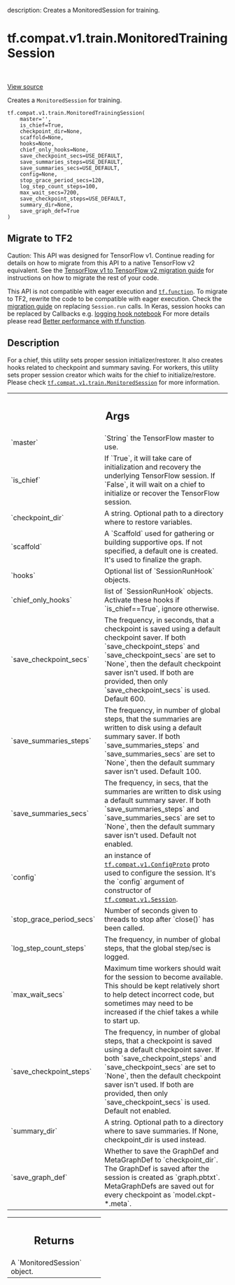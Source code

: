 description: Creates a MonitoredSession for training.

<div itemscope itemtype="http://developers.google.com/ReferenceObject">
<meta itemprop="name" content="tf.compat.v1.train.MonitoredTrainingSession" />
<meta itemprop="path" content="Stable" />
</div>

# tf.compat.v1.train.MonitoredTrainingSession

<!-- Insert buttons and diff -->

<table class="tfo-notebook-buttons tfo-api nocontent" align="left">

</table>

<a target="_blank" class="external" href="/code/stable/tensorflow/python/training/monitored_session.py">View source</a>



Creates a `MonitoredSession` for training.

<pre class="devsite-click-to-copy prettyprint lang-py tfo-signature-link">
<code>tf.compat.v1.train.MonitoredTrainingSession(
    master=&#x27;&#x27;,
    is_chief=True,
    checkpoint_dir=None,
    scaffold=None,
    hooks=None,
    chief_only_hooks=None,
    save_checkpoint_secs=USE_DEFAULT,
    save_summaries_steps=USE_DEFAULT,
    save_summaries_secs=USE_DEFAULT,
    config=None,
    stop_grace_period_secs=120,
    log_step_count_steps=100,
    max_wait_secs=7200,
    save_checkpoint_steps=USE_DEFAULT,
    summary_dir=None,
    save_graph_def=True
)
</code></pre>





 <section><devsite-expandable expanded>
 <h2 class="showalways">Migrate to TF2</h2>

Caution: This API was designed for TensorFlow v1.
Continue reading for details on how to migrate from this API to a native
TensorFlow v2 equivalent. See the
[TensorFlow v1 to TensorFlow v2 migration guide](https://www.tensorflow.org/guide/migrate)
for instructions on how to migrate the rest of your code.

This API is not compatible with eager execution and <a href="../../../../tf/function.md"><code>tf.function</code></a>. To migrate
to TF2, rewrite the code to be compatible with eager execution. Check the
[migration
guide](https://www.tensorflow.org/guide/migrate#1_replace_v1sessionrun_calls)
on replacing `Session.run` calls. In Keras, session hooks can be replaced by
Callbacks e.g. [logging hook notebook](
https://github.com/tensorflow/docs/blob/master/site/en/guide/migrate/logging_stop_hook.ipynb)
For more details please read [Better
performance with tf.function](https://www.tensorflow.org/guide/function).


 </aside></devsite-expandable></section>

<h2>Description</h2>

<!-- Placeholder for "Used in" -->

For a chief, this utility sets proper session initializer/restorer. It also
creates hooks related to checkpoint and summary saving. For workers, this
utility sets proper session creator which waits for the chief to
initialize/restore. Please check <a href="../../../../tf/compat/v1/train/MonitoredSession.md"><code>tf.compat.v1.train.MonitoredSession</code></a> for
more
information.



<!-- Tabular view -->
 <table class="responsive fixed orange">
<colgroup><col width="214px"><col></colgroup>
<tr><th colspan="2"><h2 class="add-link">Args</h2></th></tr>

<tr>
<td>
`master`
</td>
<td>
`String` the TensorFlow master to use.
</td>
</tr><tr>
<td>
`is_chief`
</td>
<td>
If `True`, it will take care of initialization and recovery the
underlying TensorFlow session. If `False`, it will wait on a chief to
initialize or recover the TensorFlow session.
</td>
</tr><tr>
<td>
`checkpoint_dir`
</td>
<td>
A string.  Optional path to a directory where to restore
variables.
</td>
</tr><tr>
<td>
`scaffold`
</td>
<td>
A `Scaffold` used for gathering or building supportive ops. If not
specified, a default one is created. It's used to finalize the graph.
</td>
</tr><tr>
<td>
`hooks`
</td>
<td>
Optional list of `SessionRunHook` objects.
</td>
</tr><tr>
<td>
`chief_only_hooks`
</td>
<td>
list of `SessionRunHook` objects. Activate these hooks if
`is_chief==True`, ignore otherwise.
</td>
</tr><tr>
<td>
`save_checkpoint_secs`
</td>
<td>
The frequency, in seconds, that a checkpoint is saved
using a default checkpoint saver. If both `save_checkpoint_steps` and
`save_checkpoint_secs` are set to `None`, then the default checkpoint
saver isn't used. If both are provided, then only `save_checkpoint_secs`
is used. Default 600.
</td>
</tr><tr>
<td>
`save_summaries_steps`
</td>
<td>
The frequency, in number of global steps, that the
summaries are written to disk using a default summary saver. If both
`save_summaries_steps` and `save_summaries_secs` are set to `None`, then
the default summary saver isn't used. Default 100.
</td>
</tr><tr>
<td>
`save_summaries_secs`
</td>
<td>
The frequency, in secs, that the summaries are written
to disk using a default summary saver.  If both `save_summaries_steps` and
`save_summaries_secs` are set to `None`, then the default summary saver
isn't used. Default not enabled.
</td>
</tr><tr>
<td>
`config`
</td>
<td>
an instance of <a href="../../../../tf/compat/v1/ConfigProto.md"><code>tf.compat.v1.ConfigProto</code></a> proto used to configure
the session. It's the `config` argument of constructor of
<a href="../../../../tf/compat/v1/Session.md"><code>tf.compat.v1.Session</code></a>.
</td>
</tr><tr>
<td>
`stop_grace_period_secs`
</td>
<td>
Number of seconds given to threads to stop after
`close()` has been called.
</td>
</tr><tr>
<td>
`log_step_count_steps`
</td>
<td>
The frequency, in number of global steps, that the
global step/sec is logged.
</td>
</tr><tr>
<td>
`max_wait_secs`
</td>
<td>
Maximum time workers should wait for the session to become
available. This should be kept relatively short to help detect incorrect
code, but sometimes may need to be increased if the chief takes a while to
start up.
</td>
</tr><tr>
<td>
`save_checkpoint_steps`
</td>
<td>
The frequency, in number of global steps, that a
checkpoint is saved using a default checkpoint saver. If both
`save_checkpoint_steps` and `save_checkpoint_secs` are set to `None`, then
the default checkpoint saver isn't used. If both are provided, then only
`save_checkpoint_secs` is used. Default not enabled.
</td>
</tr><tr>
<td>
`summary_dir`
</td>
<td>
A string.  Optional path to a directory where to save
summaries. If None, checkpoint_dir is used instead.
</td>
</tr><tr>
<td>
`save_graph_def`
</td>
<td>
Whether to save the GraphDef and MetaGraphDef to
`checkpoint_dir`. The GraphDef is saved after the session is created as
`graph.pbtxt`. MetaGraphDefs are saved out for every checkpoint as
`model.ckpt-*.meta`.
</td>
</tr>
</table>



<!-- Tabular view -->
 <table class="responsive fixed orange">
<colgroup><col width="214px"><col></colgroup>
<tr><th colspan="2"><h2 class="add-link">Returns</h2></th></tr>
<tr class="alt">
<td colspan="2">
A `MonitoredSession` object.
</td>
</tr>

</table>

